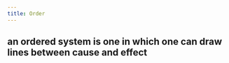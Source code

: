 ```yaml
---
title: Order
---
```


## an ordered system is one in which one can draw lines between cause and effect
